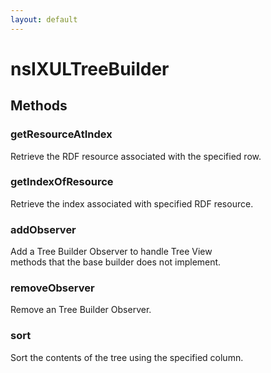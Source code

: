 ```yaml
---
layout: default
---
```


# nsIXULTreeBuilder #

## Methods ##

### getResourceAtIndex ###
  
Retrieve the RDF resource associated with the specified row.  
  

### getIndexOfResource ###
  
Retrieve the index associated with specified RDF resource.  
  

### addObserver ###
   
Add a Tree Builder Observer to handle Tree View   
methods that the base builder does not implement.   
  

### removeObserver ###
   
Remove an Tree Builder Observer.  
  

### sort ###
   
Sort the contents of the tree using the specified column.  
  
